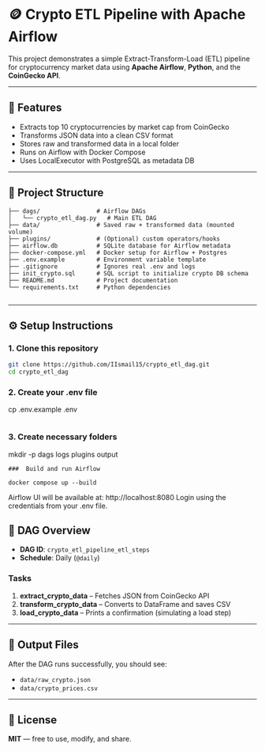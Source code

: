 # 🪙 Crypto ETL Pipeline with Apache Airflow

This project demonstrates a simple Extract-Transform-Load (ETL) pipeline for cryptocurrency market data using **Apache Airflow**, **Python**, and the **CoinGecko API**.

---

## 🚀 Features

- Extracts top 10 cryptocurrencies by market cap from CoinGecko
- Transforms JSON data into a clean CSV format
- Stores raw and transformed data in a local folder
- Runs on Airflow with Docker Compose
- Uses LocalExecutor with PostgreSQL as metadata DB

---

## 📁 Project Structure

```
├── dags/                # Airflow DAGs
│   └── crypto_etl_dag.py   # Main ETL DAG
├── data/                # Saved raw + transformed data (mounted volume)
├── plugins/             # (Optional) custom operators/hooks
├── airflow.db           # SQLite database for Airflow metadata
├── docker-compose.yml   # Docker setup for Airflow + Postgres
├── .env.example         # Environment variable template
├── .gitignore           # Ignores real .env and logs
├── init_crypto.sql      # SQL script to initialize crypto DB schema
├── README.md            # Project documentation
└── requirements.txt     # Python dependencies


```
---

## ⚙️ Setup Instructions

### 1. Clone this repository

```bash
git clone https://github.com/IIsmail15/crypto_etl_dag.git
cd crypto_etl_dag
```

 ### 2. Create your .env file

cp .env.example .env

```

```
### 3. Create necessary folders

mkdir -p dags logs plugins output 

```
###  Build and run Airflow

docker compose up --build

```
Airflow UI will be available at: http://localhost:8080
Login using the credentials from your .env file.

## 📅 DAG Overview

- **DAG ID**: `crypto_etl_pipeline_etl_steps`
- **Schedule**: Daily (`@daily`)

### Tasks

1. **extract_crypto_data** – Fetches JSON from CoinGecko API  
2. **transform_crypto_data** – Converts to DataFrame and saves CSV  
3. **load_crypto_data** – Prints a confirmation (simulating a load step)

---

## 📂 Output Files

After the DAG runs successfully, you should see:

- `data/raw_crypto.json`
- `data/crypto_prices.csv`

---

## 📜 License

**MIT** — free to use, modify, and share.
